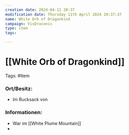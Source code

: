 ```yaml
---
creation date: 2024-04-11 20:37 
modification date: Thursday 11th April 2024 20:37:37 
name: White Orb of Dragonkind 
campaign: VisDraconis
type: item
tags:

--- 
```


# [[White Orb of Dragonkind]]

Tags: #Item

### Ort/Besitz:
- Im Rucksack von 

### Informationen:
- War im [[White Plume Mountain]]
- 